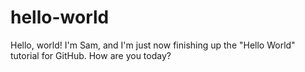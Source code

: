 # hello-world
Hello, world! I'm Sam, and I'm just now finishing up the "Hello World" tutorial for GitHub. How are you today?
